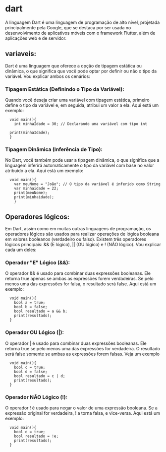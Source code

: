 # dart
A linguagem Dart é uma linguagem de programação de alto nível, projetada principalmente pela Google, que se destaca por ser usada no desenvolvimento de aplicativos móveis com o framework Flutter, além de aplicações web e de servidor. 

## variaveis:

Dart é uma linguagem que oferece a opção de tipagem estática ou dinâmica, o que significa que você pode optar por definir ou não o tipo da variável. Vou explicar ambos os cenários:

### Tipagem Estática (Definindo o Tipo da Variável):
  
Quando você deseja criar uma variável com tipagem estática, primeiro define o tipo da variável e, em seguida, atribui um valor a ela. Aqui está um exemplo:


      void main(){
        int minhaIdade = 30; // Declarando uma variável com tipo int
     
      print(minhaIdade);
      }


### Tipagem Dinâmica (Inferência de Tipo):
  
No Dart, você também pode usar a tipagem dinâmica, o que significa que a linguagem inferirá automaticamente o tipo da variável com base no valor atribuído a ela. Aqui está um exemplo:

      void main(){
        var meuNome = "João"; // O tipo da variável é inferido como String
        var minhaidade = 22;
        print(meuNome);
        print(minhaidade);
        }


## Operadores lógicos:

Em Dart, assim como em muitas outras linguagens de programação, os operadores lógicos são usados para realizar operações de lógica booleana em valores booleanos (verdadeiro ou falso). Existem três operadores lógicos principais: && (E lógico), || (OU lógico) e ! (NÃO lógico). Vou explicar cada um deles:

### Operador "E" Lógico (&&):

O operador && é usado para combinar duas expressões booleanas. Ele retorna true apenas se ambas as expressões forem verdadeiras. Se pelo menos uma das expressões for falsa, o resultado será false. Aqui está um exemplo:

      void main(){
        bool a = true;
        bool b = false;
        bool resultado = a && b;
        print(resultado);
      }

### Operador OU Lógico (|):

O operador | é usado para combinar duas expressões booleanas. Ele retorna true se pelo menos uma das expressões for verdadeira. O resultado será false somente se ambas as expressões forem falsas. Veja um exemplo

      void main(){
        bool c = true;
        bool d = false;
        bool resultado = c | d; 
        print(resultado);
      }

### Operador NÃO Lógico (!):

O operador ! é usado para negar o valor de uma expressão booleana. Se a expressão original for verdadeira, ! a torna falsa, e vice-versa. Aqui está um exemplo:

      void main(){
        bool e = true;
        bool resultado = !e;
        print(resultado); 
      }
